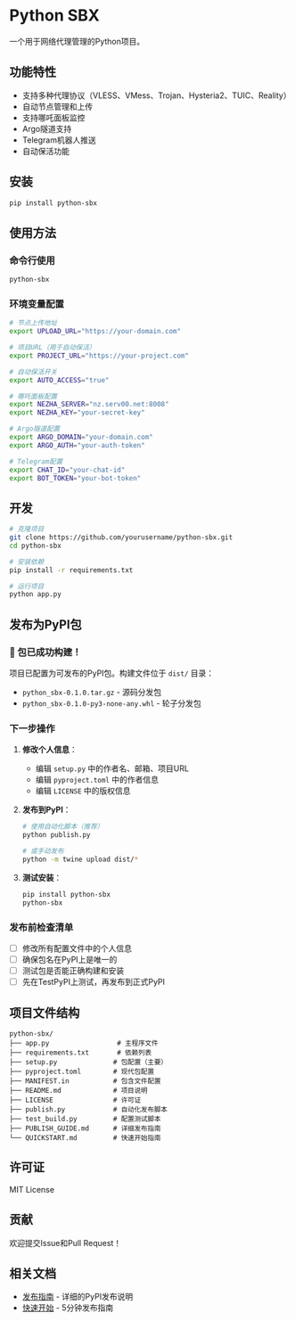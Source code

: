# Python SBX

一个用于网络代理管理的Python项目。

## 功能特性

- 支持多种代理协议（VLESS、VMess、Trojan、Hysteria2、TUIC、Reality）
- 自动节点管理和上传
- 支持哪吒面板监控
- Argo隧道支持
- Telegram机器人推送
- 自动保活功能

## 安装

```bash
pip install python-sbx
```

## 使用方法

### 命令行使用

```bash
python-sbx
```

### 环境变量配置

```bash
# 节点上传地址
export UPLOAD_URL="https://your-domain.com"

# 项目URL（用于自动保活）
export PROJECT_URL="https://your-project.com"

# 自动保活开关
export AUTO_ACCESS="true"

# 哪吒面板配置
export NEZHA_SERVER="nz.serv00.net:8008"
export NEZHA_KEY="your-secret-key"

# Argo隧道配置
export ARGO_DOMAIN="your-domain.com"
export ARGO_AUTH="your-auth-token"

# Telegram配置
export CHAT_ID="your-chat-id"
export BOT_TOKEN="your-bot-token"
```

## 开发

```bash
# 克隆项目
git clone https://github.com/yourusername/python-sbx.git
cd python-sbx

# 安装依赖
pip install -r requirements.txt

# 运行项目
python app.py
```

## 发布为PyPI包

### 🎉 包已成功构建！

项目已配置为可发布的PyPI包。构建文件位于 `dist/` 目录：

- `python_sbx-0.1.0.tar.gz` - 源码分发包
- `python_sbx-0.1.0-py3-none-any.whl` - 轮子分发包

### 下一步操作

1. **修改个人信息**：
   - 编辑 `setup.py` 中的作者名、邮箱、项目URL
   - 编辑 `pyproject.toml` 中的作者信息
   - 编辑 `LICENSE` 中的版权信息

2. **发布到PyPI**：
   ```bash
   # 使用自动化脚本（推荐）
   python publish.py
   
   # 或手动发布
   python -m twine upload dist/*
   ```

3. **测试安装**：
   ```bash
   pip install python-sbx
   python-sbx
   ```

### 发布前检查清单

- [ ] 修改所有配置文件中的个人信息
- [ ] 确保包名在PyPI上是唯一的
- [ ] 测试包是否能正确构建和安装
- [ ] 先在TestPyPI上测试，再发布到正式PyPI

## 项目文件结构

```
python-sbx/
├── app.py                 # 主程序文件
├── requirements.txt       # 依赖列表
├── setup.py              # 包配置（主要）
├── pyproject.toml        # 现代包配置
├── MANIFEST.in           # 包含文件配置
├── README.md             # 项目说明
├── LICENSE               # 许可证
├── publish.py            # 自动化发布脚本
├── test_build.py         # 配置测试脚本
├── PUBLISH_GUIDE.md      # 详细发布指南
└── QUICKSTART.md         # 快速开始指南
```

## 许可证

MIT License

## 贡献

欢迎提交Issue和Pull Request！

## 相关文档

- [发布指南](PUBLISH_GUIDE.md) - 详细的PyPI发布说明
- [快速开始](QUICKSTART.md) - 5分钟发布指南
